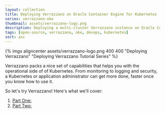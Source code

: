 ```yaml
---
layout: collection
title: Deploying Verrazzano on Oracle Container Engine for Kubernetes
series: verrazzano-oke
thumbnail: assets/verrazzano-logo.png
description: Deploying a multi-cluster Verrazzano instance on Oracle Container Engine for Kubernetes (OCI).
tags: [open-source, verrazzano, oke, devops, kubernetes]
sort: asc
---
```


{% imgx aligncenter assets/verrazzano-logo.png 400 400 "Deploying Verrazzano" "Deploying Verrazzano Tutorial Series" %}

Verrazzano packs a nice set of capabilities that helps you with the operational side of of Kubernetes. From monitoring to logging and security, a Kubernetes or application administrator can get more done, faster once you know how to use it.

So let's try Verrazzano!  Here's what we'll cover:

1. [Part One: ](1-deploying-verrazzano-on-oke)
2. [Part Two: ](2-deploy-multi-cluster-verrazzano-oke)